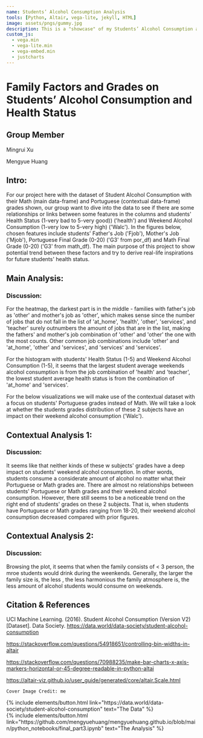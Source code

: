 ```yaml
---
name: Students’ Alcohol Consumption Analysis
tools: [Python, Altair, vega-lite, jekyll, HTML]
image: assets/pngs/gummy.jpg
description: This is a "showcase" of my Students’ Alcohol Consumption analysis!
custom_js:
  - vega.min
  - vega-lite.min
  - vega-embed.min
  - justcharts
---
```


# Family Factors and Grades on Students’ Alcohol Consumption and Health Status


## Group Member

Mingrui Xu

Mengyue Huang


## Intro:
For our project here with the dataset of Student Alcohol Consumption with their Math (main data-frame) and Portuguese (contextual data-frame) grades shown, our group want to dive into the data to see if there are some relationships or links between some features in the columns and students' Health Status (1-very bad to 5-very good)) ('health') and Weekend Alcohol Consumption (1-very low to 5-very high) ('Walc'). In the figures below, chosen features include students' Father's Job ('Fjob'), Mother's Job ('Mjob'), Portuguese Final Grade (0-20) ('G3' from por_df) and Math Final Grade (0-20) ('G3' from math_df). The main purpose of this project to show potential trend between these factors and try to derive real-life inspirations for future students' health status.


## Main Analysis:
<vegachart schema-url="{{ site.baseurl }}/assets/json/main_dashboard.json" style="width: 100%"></vegachart>

### Discussion:
For the heatmap, the darkest part is in the middle - families with father's job as 'other' and mother's job as 'other', which makes sense since the number of jobs that do not fall in the list of 'at_home', 'health', 'other', 'services', and 'teacher' surely outnumbers the amount of jobs that are in the list, making the fathers' and mother's job combination of 'other' and 'other' the one with the most counts. Other common job combinations include 'other' and 'at_home', 'other' and 'services', and 'services' and 'services'.

For the histogram with students' Health Status (1-5) and Weekend Alcohol Consumption (1-5), it seems that the largest student average weekends alcohol consumption is from the job combination of 'health' and 'teacher', the lowest student average health status is from the combination of 'at_home' and 'services'.

For the below visualizations we will make use of the contextual dataset with a focus on students' Portuguese grades instead of Math. We will take a look at whether the students grades distribution of these 2 subjects have an impact on their weekend alcohol consumption ('Walc').


## Contextual Analysis 1:

<vegachart schema-url="{{ site.baseurl }}/assets/json/hist1_por.json" style="width: 100%"></vegachart>
<vegachart schema-url="{{ site.baseurl }}/assets/json/hist1_math.json" style="width: 100%"></vegachart>

### Discussion:
It seems like that neither kinds of these w subjects' grades have a deep impact on students' weekend alcohol consumption. In other words, students consume a considerate amount of alcohol no matter what their Portuguese or Math grades are. There are almost no relationships between students' Portuguese or Math grades and their weekend alcohol consumption. However, there still seems to be a noticeable trend on the right end of students' grades on these 2 subjects. That is, when students have Portuguese or Math grades ranging from 18-20, their weekend alcohol consumption decreased compared with prior figures.


## Contextual Analysis 2:

<vegachart schema-url="{{ site.baseurl }}/assets/json/heat2_por.json" style="width: 100%"></vegachart>

### Discussion:
Browsing the plot, it seems that when the family consists of < 3 person, the mroe students would drink during the weenkends. Generally, the larger the family size is, the less , the less harmonious the family atmosphere is, the less amount of alcohol students would consume on weekends.

## Citation & References

UCI Machine Learning. (2016). Student Alcohol Consumption (Version V2) [Dataset]. Data Society. https://data.world/data-society/student-alcohol-consumption

https://stackoverflow.com/questions/54918651/controlling-bin-widths-in-altair

https://stackoverflow.com/questions/70988235/make-bar-charts-x-axis-markers-horizontal-or-45-degree-readable-in-python-altai

https://altair-viz.github.io/user_guide/generated/core/altair.Scale.html


```
Cover Image Credit: me
```

<!-- these are written in a combo of html and liquid --> 

<div class="left">
{% include elements/button.html link="https://data.world/data-society/student-alcohol-consumption" text="The Data" %}
</div>

<div class="right">
{% include elements/button.html link="https://github.com/mengyuehuang/mengyuehuang.github.io/blob/main/python_notebooks/final_part3.ipynb" text="The Analysis" %}
</div>